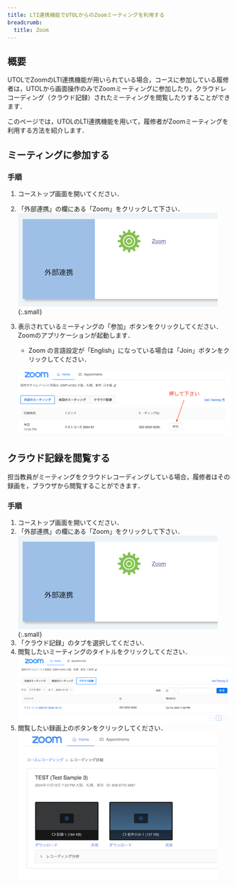 ```yaml
---
title: LTI連携機能でUTOLからのZoomミーティングを利用する
breadcrumb:
  title: Zoom
---
```


## 概要

UTOLでZoomのLTI連携機能が用いられている場合，コースに参加している履修者は，UTOLから画面操作のみでZoomミーティングに参加したり，クラウドレコーディング（クラウド記録）されたミーティングを閲覧したりすることができます．

このページでは，UTOLのLTI連携機能を用いて，履修者がZoomミーティングを利用する方法を紹介します．

## ミーティングに参加する

### 手順

1. コーストップ画面を開いてください．
2. 「外部連携」の欄にある「Zoom」をクリックして下さい．
  ![](utol_lti.png){:.small}
3. 表示されているミーティングの「参加」ボタンをクリックしてください．Zoomのアプリケーションが起動します．
   - Zoom の言語設定が「English」になっている場合は「Join」ボタンをクリックしてください．

   ![](zoom_next_meeting_join.png)

## クラウド記録を閲覧する

担当教員がミーティングをクラウドレコーディングしている場合，履修者はその録画を，ブラウザから閲覧することができます．

### 手順

1. コーストップ画面を開いてください．
2. 「外部連携」の欄にある「Zoom」をクリックして下さい．
  ![](utol_lti.png){:.small}
3. 「クラウド記録」のタブを選択してください．
4. 閲覧したいミーティングのタイトルをクリックしてください．
  ![](zoom_cloud_recording.png)
5. 閲覧したい録画上のボタンをクリックしてください．
  ![](zoom_cloud_recording_detail.png)